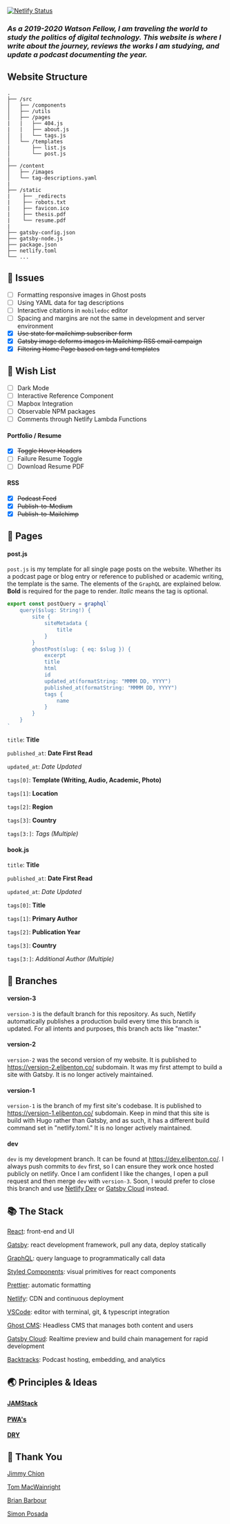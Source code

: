 [![Netlify Status](https://api.netlify.com/api/v1/badges/350d5dbd-f00e-404a-b13d-3c46627ed351/deploy-status)](https://app.netlify.com/sites/elibenton/deploys)

### _As a 2019-2020 Watson Fellow, I am traveling the world to study the politics of digital technology. This website is where I write about the journey, reviews the works I am studying, and update a podcast documenting the year._

## Website Structure

    .
    ├── /src
    │   ├── /components
    │   ├── /utils
    │   ├── /pages
    |   |   ├── 404.js
    |   |   ├── about.js
    │   |   └── tags.js
    │   └── /templates
    |       ├── list.js
    │       └── post.js
    |
    ├── /content
    │   ├── /images
    │   └── tag-descriptions.yaml
    |
    ├── /static
    |    ├── _redirects
    |    ├── robots.txt
    |    ├── favicon.ico
    |    ├── thesis.pdf
    |    └── resume.pdf
    |
    ├── gatsby-config.json
    ├── gatsby-node.js
    ├── package.json
    ├── netlify.toml
    └── ...

## 🔧 Issues

- [ ] Formatting responsive images in Ghost posts
- [ ] Using YAML data for tag descriptions
- [ ] Interactive citations in `mobiledoc` editor
- [ ] Spacing and margins are not the same in development and server environment
- [x] ~~Use state for mailchimp subscriber form~~
- [x] ~~Gatsby image deforms images in Mailchimp RSS email campaign~~
- [x] ~~Filtering Home Page based on tags and templates~~

## 🎁 Wish List

- [ ] Dark Mode
- [ ] Interactive Reference Component
- [ ] Mapbox Integration
- [ ] Observable NPM packages
- [ ] Comments through Netlify Lambda Functions

#### Portfolio / Resume

- [x] ~~Toggle Hover Headers~~
- [ ] Failure Resume Toggle
- [ ] Download Resume PDF

#### RSS

- [x] ~~Podcast Feed~~
- [x] ~~Publish-to-Medium~~
- [x] ~~Publish-to-Mailchimp~~

## 📜 Pages

#### post.js

`post.js` is my template for all single page posts on the website. Whether its a podcast page or blog entry or reference to published or academic writing, the template is the same. The elements of the `GraphQL` are explained below. **Bold** is required for the page to render. *Italic* means the tag is optional.

```javascript
export const postQuery = graphql`
	query($slug: String!) {
		site {
			siteMetadata {
				title
			}
		}
		ghostPost(slug: { eq: $slug }) {
			excerpt
			title
			html
			id
			updated_at(formatString: "MMMM DD, YYYY")
			published_at(formatString: "MMMM DD, YYYY")
			tags {
				name
			}
		}
	}
`
```

`title`: **Title**

`published_at`: **Date First Read**

`updated_at`: *Date Updated*

`tags[0]`: **Template (Writing, Audio, Academic, Photo)**

`tags[1]`: **Location**

`tags[2]`: **Region**

`tags[3]`: **Country**

`tags[3:]`: *Tags (Multiple)*

#### book.js

`title`: **Title**

`published_at`: **Date First Read**

`updated_at`: *Date Updated*

`tags[0]`: **Title**

`tags[1]`: **Primary Author**

`tags[2]`: **Publication Year**

`tags[3]`: **Country**

`tags[3:]`: *Additional Author (Multiple)*

## 🌲 Branches

#### version-3

`version-3` is the default branch for this repository. As such, Netlify automatically publishes a production build every time this branch is updated. For all intents and purposes, this branch acts like "master."

#### version-2

`version-2` was the second version of my website. It is published to https://version-2.elibenton.co/ subdomain. It was my first attempt to build a site with Gatsby. It is no longer actively maintained.

#### version-1

`version-1` is the branch of my first site's codebase. It is published to https://version-1.elibenton.co/ subdomain. Keep in mind that this site is build with Hugo rather than Gatsby, and as such, it has a different build command set in "netlify.toml." It is no longer actively maintained.

#### dev

`dev` is my development branch. It can be found at https://dev.elibenton.co/. I always push commits to `dev` first, so I can ensure they work once hosted publicly on netlify. Once I am confident I like the changes, I open a pull request and then merge `dev` with `version-3`. Soon, I would prefer to close this branch and use [Netlify Dev](https://www.netlify.com/products/dev/) or [Gatsby Cloud](https://www.gatsbyjs.com/cloud/) instead.

## 📚 The Stack

[React](https://reactjs.org/): front-end and UI

[Gatsby](https://www.gatsbyjs.com/): react development framework, pull any data,
deploy statically

[GraphQL](https://graphql.org/): query language to programmatically call data

[Styled Components](https://www.styled-components.com/): visual primitives for react components

[Prettier](https://prettier.io/): automatic formatting

[Netlify](https://www.netlify.com/): CDN and continuous deployment

[VSCode](https://code.visualstudio.com/): editor with terminal, git, &
typescript integration

[Ghost CMS](https://ghost.org/): Headless CMS that manages both content and
users

[Gatsby Cloud](https://www.gatsbyjs.com/cloud/): Realtime preview and build chain management for rapid development

[Backtracks](https://backtracks.fm/): Podcast hosting, embedding, and analytics

## 🌏 Principles & Ideas

#### [JAMStack](https://jamstack.org/)

#### [PWA's](https://alistapart.com/article/yes-that-web-project-should-be-a-pwa#section1)

#### [DRY](https://blog.usejournal.com/the-pragmatic-programmer-is-essential-reading-for-software-developers-443940b8ef9f)

## 🙏 Thank You

[Jimmy Chion](https://github.com/cjimmy)

[Tom MacWainright](https://github.com/tmcw)

[Brian Barbour](https://github.com/steelvoltage)

[Simon Posada](https://github.com/simonpfish)
